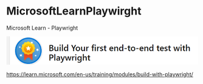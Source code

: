 # MicrosoftLearnPlaywirght

Microsoft Learn - Playwright

![alt text](image.png)

https://learn.microsoft.com/en-us/training/modules/build-with-playwright/
